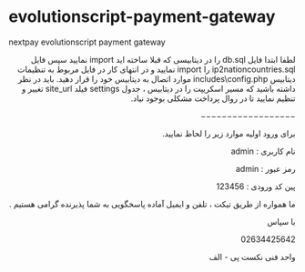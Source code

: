 # evolutionscript-payment-gateway
nextpay evolutionscript payment gateway

<div dir="rtl">
لطفا ابتدا فایل db.sql را در دیتابیسی که قبلا ساخته اید import نمایید سپس فایل ip2nationcountries.sql را import نمایید و در انتهای کار در فایل
مربوط به تنظیمات دیتابیس includes\config.php موارد اتصال به دیتابیس خود را قرار دهید.
باید در نظر داشته باشید که مسیر اسکریپت را در دیتابیس ، جدول settings فیلد site_url تغییر و تنظیم نمایید تا در روال پرداخت مشکلی بوجود نیاد.


−−−−−−−−−−−−−−−−−−

برای ورود اولیه موارد زیر را لحاظ نمایید.

نام کاربری : admin

رمز عبور : admin

پین کد ورودی : 123456


ما همواره از طریق تیکت ، تلفن و ایمیل آماده پاسخگویی به شما پذیرنده گرامی هستیم .

با سپاس

02634425642

واحد فنی نکست پی - الف
</div>